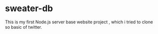 # sweater-db
This is my first Node.js server base website project , which i tried to clone so basic of twitter.
